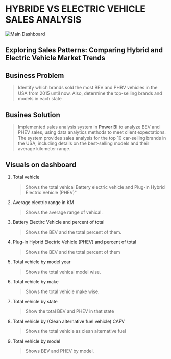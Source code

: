 # HYBRIDE VS ELECTRIC VEHICLE SALES ANALYSIS
![Main Dashboard](https://github.com/KetanFulbandhe/HYBRIDE-VS-ELECTRIC-VEHICLE-SALES-ANALYSIS/assets/26898572/fdb7e360-66bd-42fc-8f4f-b1679d86e61d)

## Exploring Sales Patterns: Comparing Hybrid and Electric Vehicle Market Trends

## Business Problem
> Identify which brands sold the most BEV and PHBV vehicles in the USA from 2015 until now. Also, determine the top-selling brands and models in each state

## Busines Solution
> Implemented sales analysis system in **Power BI** to analyze BEV and PHEV sales, using data analytics methods to meet client expectations. The system provides sales analysis for the top 10 car-selling brands in the USA, including details on the best-selling models and their average kilometer range.

## Visuals on dashboard
1. Total vehicle
   <br>
   > Shows the total vehical Battery electric vehicle and Plug-in Hybrid Electric Vehicle (PHEV)"

2. Average electric range in KM <br> 
   > Shows the average range of vehical.

3. Battery Electirc Vehicle and percent of total<br>
    > Shows the BEV and the total percent of them.

4. Plug-in Hybrid Electric Vehicle (PHEV) and percent of total <br>
   > Shows the BEV and the total percent of them

5. Total vehicle by model year <br>
   > Shows the total vehical model wise.

6. Total vehicle by make <br>
   > Shows the total vehicle make wise.

7. Total vehicle by state <br>
    > Show the total BEV and PHEV in that state
8. Total vehicle by (Clean alternative fuel vehicle) CAFV <br>
    > Shows the total vehicle as clean alternative fuel
9.  Total vehicle by model <br>
    > Shows BEV and PHEV by model.
